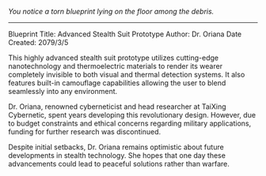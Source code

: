 
*You notice a torn blueprint lying on the floor among the debris.*

---

Blueprint Title: Advanced Stealth Suit Prototype
Author: Dr. Oriana
Date Created: 2079/3/5

This highly advanced stealth suit prototype utilizes cutting-edge nanotechnology and thermoelectric materials to render its wearer completely invisible to both visual and thermal detection systems. It also features built-in camouflage capabilities allowing the user to blend seamlessly into any environment.

Dr. Oriana, renowned cyberneticist and head researcher at TaiXing Cybernetic, spent years developing this revolutionary design. However, due to budget constraints and ethical concerns regarding military applications, funding for further research was discontinued.

Despite initial setbacks, Dr. Oriana remains optimistic about future developments in stealth technology. She hopes that one day these advancements could lead to peaceful solutions rather than warfare.
